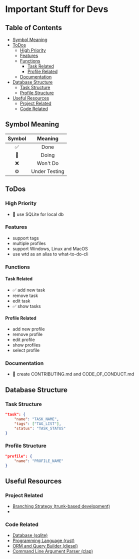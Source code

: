# Important Stuff for Devs <!-- omit in toc -->

## Table of Contents <!-- omit in toc -->

- [Symbol Meaning](#symbol-meaning)
- [ToDos](#todos)
  - [High Priority](#high-priority)
  - [Features](#features)
  - [Functions](#functions)
    - [Task Related](#task-related)
    - [Profile Related](#profile-related)
  - [Documentation](#documentation)
- [Database Structure](#database-structure)
  - [Task Structure](#task-structure)
  - [Profile Structure](#profile-structure)
- [Useful Resources](#useful-resources)
  - [Project Related](#project-related)
  - [Code Related](#code-related)

## Symbol Meaning

| Symbol | Meaning       |
| :----: | :-----------: |
| ✅     | Done          |
| 🚧     | Doing         |
| ❌     | Won't Do      |
| ⚙️     | Under Testing |

## ToDos

### High Priority

- 🚧 use SQLite for local db

### Features

- support tags
- multiple profiles
- support Windows, Linux and MacOS
- use wtd as an alias to what-to-do-cli

### Functions

#### Task Related

- ✅ add new task
- remove task
- edit task
- ✅ show tasks
  
#### Profile Related

- add new profile
- remove profile
- edit profile
- show profiles
- select profile

### Documentation

- 🚧 create CONTRIBUTING.md and CODE_OF_CONDUCT.md

## Database Structure

### Task Structure

```json
"task": {
    "name": "TASK_NAME",
    "tags": ["TAG_LIST"],
    "status": "TASK_STATUS"
}
```

### Profile Structure

```json
"profile": {
    "name": "PROFILE_NAME"
}
```

## Useful Resources

### Project Related

- [Branching Strategy (trunk-based development)](https://www.atlassian.com/continuous-delivery/continuous-integration/trunk-based-development)
- 
### Code Related

- [Database (sqlite)](https://www.sqlite.org/index.html)
- [Programming Language (rust)](https://www.rust-lang.org/)
- [ORM and Query Builder (diesel)](https://diesel.rs/)
- [Command Line Argument Parser (clap)](https://docs.rs/clap/latest/clap/)
